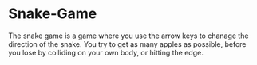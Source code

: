 # Snake-Game
The snake game is a game where you use the arrow keys to chanage the direction of the snake. 
You try to get as many apples as possible, before you lose by colliding on your own body, or hitting the edge.
